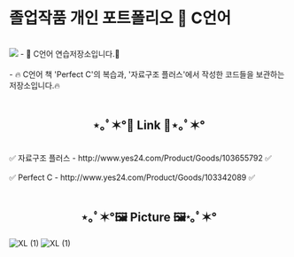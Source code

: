 
# 졸업작품 개인 포트폴리오 💬 **C언어**
</br>
<img src="https://img.shields.io/badge/c-00599C?style=flat-square&logo=c%2B%2B&logoColor=white"/></a>
- 🙋 C언어 연습저장소입니다.🙋
<br />
<br />
- 🔥 C언어 책 'Perfect C'의 복습과, '자료구조 플러스'에서 작성한 코드들을 보관하는 저장소입니다.🔥
<br />
<br />
<h2 align="center">⋆｡ﾟ✶°💙 Link 💙⋆｡ﾟ✶°</h2>
<br />
✅ 자료구조 플러스 - http://www.yes24.com/Product/Goods/103655792 ✅
<br />
<br />
✅ Perfect C - http://www.yes24.com/Product/Goods/103342089 ✅
<br />
<br />
<h2 align="center">⋆｡ﾟ✶°🖼 Picture 🖼⋆｡ﾟ✶°</h2>

![XL (1)](https://user-images.githubusercontent.com/63302118/207183193-46ad7e34-0ae4-4c22-a98d-56dbfe14e9e8.jpeg)
![XL (1)](https://user-images.githubusercontent.com/63302118/207183290-a0ec4b6a-da2f-43ac-a3ec-1565589afcdd.jpeg)

